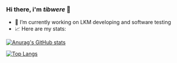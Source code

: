 ### Hi there, i'm _tibwere_ 👋

- 🔭 I’m currently working on LKM developing and software testing
- 📈 Here are my stats:

[![Anurag's GitHub stats](https://github-readme-stats.vercel.app/api?username=tibwere&count_private=true&show_icons=true&theme=highcontrast)](https://github.com/anuraghazra/github-readme-stats)

[![Top Langs](https://github-readme-stats.vercel.app/api/top-langs/?username=tibwere&layout=compact&theme=highcontrast&exclude_repo=Netbooks)](https://github.com/anuraghazra/github-readme-stats)
